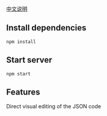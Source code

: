 

[中文说明](README2.md)

## Install dependencies

```
npm install
```

## Start server

```
npm start
```


## Features

  Direct visual editing of the JSON code
 
 